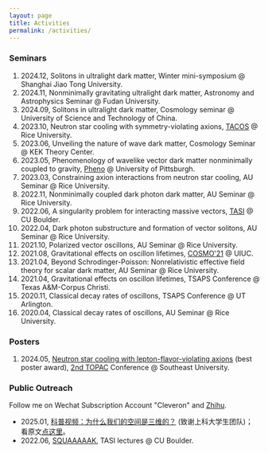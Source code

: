 ```yaml
---
layout: page
title: Activities
permalink: /activities/
---
```



### Seminars

1. 2024.12, Solitons in ultralight dark matter, Winter mini-symposium @ Shanghai Jiao Tong University.
2. 2024.11, Nonminimally gravitating ultralight dark matter, Astronomy and Astrophysics Seminar @ Fudan University.
2. 2024.09, Solitons in ultralight dark matter, Cosmology seminar @ University of Science and Technology of China.
1. 2023.10, Neutron star cooling with symmetry-violating axions, [TACOS](https://sites.google.com/view/texas-tacos/home) @ Rice University.
2. 2023.06, Unveiling the nature of wave dark matter, Cosmology Seminar @ KEK Theory Center.
3. 2023.05, Phenomenology of wavelike vector dark matter nonminimally coupled to gravity, [Pheno](https://www.pittpacc.pitt.edu/meetings/phenomenology-symposia) @ University of Pittsburgh.
4. 2023.03, Constraining axion interactions from neutron star cooling, AU Seminar @ Rice University.
5. 2022.11, Nonminimally coupled dark photon dark matter, AU Seminar @ Rice University.
6. 2022.06, A singularity problem for interacting massive vectors, [TASI](https://www.colorado.edu/physics/TASI/Program-Overview) @ CU Boulder.
7. 2022.04, Dark photon substructure and formation of vector solitons, AU Seminar @ Rice University.
8. 2021.10, Polarized vector oscillons, AU Seminar @ Rice University.
9. 2021.08, Gravitational effects on oscillon lifetimes, [COSMO'21](https://caps.ncsa.illinois.edu/conferences/cosmo21/) @ UIUC.
10. 2021.04, Beyond Schrodinger-Poisson: Nonrelativistic effective field theory for scalar dark matter, AU Seminar @ Rice University.
11. 2021.04, Gravitational effects on oscillon lifetimes, TSAPS Conference @ Texas A&M-Corpus Christi.
12. 2020.11, Classical decay rates of oscillons, TSAPS Conference @ UT Arlington.
13. 2020.04, Classical decay rates of oscillons, AU Seminar @ Rice University.

### Posters
1. 2024.05, [Neutron star cooling with lepton-flavor-violating axions](./acctivities/2024-05-31-neutron-star-cooling) (best poster award), [2nd TOPAC](https://indico-tdli.sjtu.edu.cn/event/2116/) Conference @ Southeast University.

### Public Outreach

Follow me on Wechat Subscription Account "Cleveron" and [Zhihu](https://www.zhihu.com/people/hongyisteinzhang).

- 2025.01, [科普视频：为什么我们的空间是三维的？](https://www.bilibili.com/video/BV16X6iYyEHS/) (致谢上科大学生团队)； 看原文[点这里](https://mp.weixin.qq.com/s/sDDQjzepyaf9qAtBqEdwUQ)。
- 2022.06, [SQUAAAAAK](./activities/2022-06-23-squaaaaak.pdf), TASI lectures @ CU Boulder.